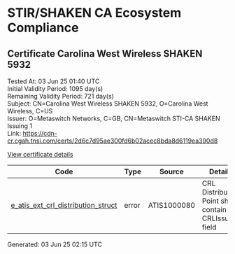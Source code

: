 # STIR/SHAKEN CA Ecosystem Compliance

## Certificate Carolina West Wireless SHAKEN 5932

Tested At: 03 Jun 25 01:40 UTC\
Initial Validity Period: 1095 day(s)\
Remaining Validity Period: 721 day(s)\
Subject: CN=Carolina West Wireless SHAKEN 5932, O=Carolina West Wireless, C=US\
Issuer: O=Metaswitch Networks, C=GB, CN=Metaswitch STI-CA SHAKEN Issuing 1\
Link: https://cdn-cr.cgah.tnsi.com/certs/2d6c7d95ae300fd6b02acec8bda8d6119ea390d8

[View certificate details](https://x509.io/?cert=MIICjTCCAjOgAwIBAgIQKl77Lwd%2F6HP%2BOCirwWXDlzAKBggqhkjOPQQDAjBYMSswKQYDVQQDDCJNZXRhc3dpdGNoIFNUSS1DQSBTSEFLRU4gSXNzdWluZyAxMQswCQYDVQQGEwJHQjEcMBoGA1UECgwTTWV0YXN3aXRjaCBOZXR3b3JrczAeFw0yNDA1MjQxMzIxMzhaFw0yNzA1MjQxMzIxMzhaMFsxCzAJBgNVBAYTAlVTMR8wHQYDVQQKDBZDYXJvbGluYSBXZXN0IFdpcmVsZXNzMSswKQYDVQQDDCJDYXJvbGluYSBXZXN0IFdpcmVsZXNzIFNIQUtFTiA1OTMyMFkwEwYHKoZIzj0CAQYIKoZIzj0DAQcDQgAEn042ZjjK1bb1o9ABonVWA2amaRkY%2F2Tit0M%2FKRLKT1v6R5%2Fh0PUIAP0IgRpadJAyFC8TiIts8jA0sw2fUAbuhqOB2zCB2DAMBgNVHRMBAf8EAjAAMA4GA1UdDwEB%2FwQEAwIHgDAWBggrBgEFBQcBGgQKMAigBhYENTkzMjBHBgNVHR8EQDA%2BMDygOqA4hjZodHRwczovL2F1dGhlbnRpY2F0ZS1hcGkuaWNvbmVjdGl2LmNvbS9kb3dubG9hZC92MS9jcmwwFwYDVR0gBBAwDjAMBgpghkgBhv8JAQEEMB0GA1UdDgQWBBSHWPnPOMjX%2FSOqdTCaPCVf1FjF%2BzAfBgNVHSMEGDAWgBTNHqcAEBDaMh1pGjnV0kYLLDyH1jAKBggqhkjOPQQDAgNIADBFAiACYZALvKzMJhAYL8lg7BQbmnPRng9Ss64DfAO9obE7wQIhAJMQ3XhkjOn%2FzjcyLGBfb1JLySVDCRoresvvda%2F25F24)

| Code | Type | Source | Details |
|------|------|--------|---------|
| [e_atis_ext_crl_distribution_struct](../../ISSUES/e_atis_ext_crl_distribution_struct/README.md) | error | ATIS1000080 | CRL Distribution Point shall contain a CRLIssuer field |


Generated: 03 Jun 25 02:15 UTC